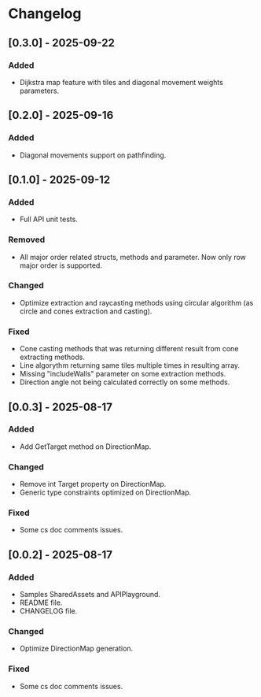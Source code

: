 # Changelog

## [0.3.0] - 2025-09-22
### Added
- Dijkstra map feature with tiles and diagonal movement weights parameters.

## [0.2.0] - 2025-09-16
### Added
- Diagonal movements support on pathfinding.

## [0.1.0] - 2025-09-12
### Added
- Full API unit tests.

### Removed
- All major order related structs, methods and parameter. Now only row major order is supported.

### Changed
- Optimize extraction and raycasting methods using circular algorithm (as circle and cones extraction and casting).

### Fixed
- Cone casting methods that was returning different result from cone extracting methods.
- Line algorythm returning same tiles multiple times in resulting array.
- Missing "includeWalls" parameter on some extraction methods.
- Direction angle not being calculated correctly on some methods.

## [0.0.3] - 2025-08-17
### Added
- Add GetTarget method on DirectionMap.

### Changed
- Remove int Target property on DirectionMap.
- Generic type constraints optimized on DirectionMap.

### Fixed
- Some cs doc comments issues.

## [0.0.2] - 2025-08-17
### Added
- Samples SharedAssets and APIPlayground.
- README file.
- CHANGELOG file.

### Changed
- Optimize DirectionMap generation.

### Fixed
- Some cs doc comments issues.